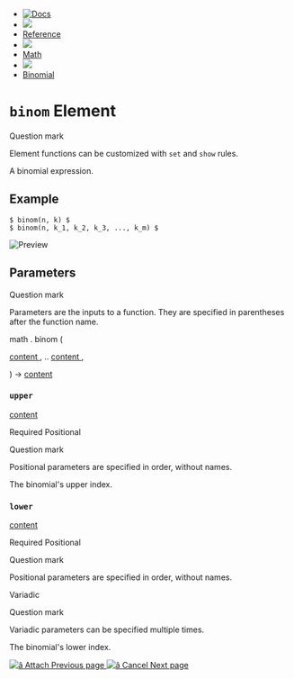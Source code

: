   * [ ![Docs](/assets/icons/16-docs-dark.svg) ](/docs)
  * ![](/assets/icons/16-arrow-right.svg)
  * [ Reference ](/docs/reference/)
  * ![](/assets/icons/16-arrow-right.svg)
  * [ Math ](/docs/reference/math/)
  * ![](/assets/icons/16-arrow-right.svg)
  * [ Binomial ](/docs/reference/math/binom/)

#  ` binom ` Element

Question mark

Element functions can be customized with ` set ` and  ` show ` rules.

A binomial expression.

##  Example

    
    
    $ binom(n, k) $
    $ binom(n, k_1, k_2, k_3, ..., k_m) $
    

![Preview](/assets/docs/x7e1yoGny67cX0IzBxp69AAAAAAAAAAA.png)

##  Parameters

Question mark

Parameters are the inputs to a function. They are specified in parentheses
after the function name.

math  .  binom  (

[ content ](/docs/reference/foundations/content/) ,  ..  [ content
](/docs/reference/foundations/content/) ,

)  -> [ content ](/docs/reference/foundations/content/)

###  ` upper `

[ content ](/docs/reference/foundations/content/)

Required  Positional

Question mark

Positional parameters are specified in order, without names.

The binomial's upper index.

###  ` lower `

[ content ](/docs/reference/foundations/content/)

Required  Positional

Question mark

Positional parameters are specified in order, without names.

Variadic

Question mark

Variadic parameters can be specified multiple times.

The binomial's lower index.

[ ![â](/assets/icons/16-arrow-right.svg) Attach  Previous page
](/docs/reference/math/attach/) [ ![â](/assets/icons/16-arrow-right.svg)
Cancel  Next page  ](/docs/reference/math/cancel/)

